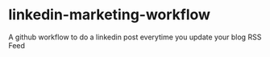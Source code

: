 linkedin-marketing-workflow
===========================

A github workflow to do a linkedin post everytime you update your blog RSS Feed
